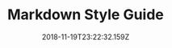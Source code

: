 ---
ref: /2018/11/15/test-post
title: Markdown Style Guide
name: Not evil
date: '2018-11-19T23:22:32.159Z'
comment: |-
  > > > > This is a test comment
  > > > > 
  > > > > > with single quotes
  > > > > > 
  > > > > > > and double quotes
  > > > 
  > > > Muahhahahahah!
  > > 
  > > > This is a test comment
  > > > 
  > > > > with single quotes
  > > > > 
  > > > > > and double quotes
  > > 
  > > > > This is a test comment
  > > > 
  > > > with single quotes
  > > > 
  > > >     and double quotes 
  > > >     
  > > > 
  > > > MUAHAHAHAHA
  > > 
  > > soo many quotes…….
  > 
  > you impersonator!!!!!!
  > 
  > > > > > > > > > > > > > > > > > > > > > > > > > > > > > > > NAZDAR

  You are very evil!!!

---